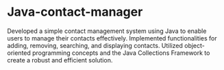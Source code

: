 # Java-contact-manager
Developed a simple contact management system using Java to enable users to manage their contacts effectively. Implemented functionalities for adding, removing, searching, and displaying contacts. Utilized object-oriented programming concepts and the Java Collections Framework to create a robust and efficient solution.
